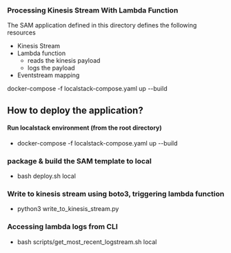 ### Processing Kinesis Stream With Lambda Function ###

The SAM application defined in this directory defines the following resources
* Kinesis Stream
* Lambda function 
    - reads the kinesis payload
    - logs the payload
* Eventstream mapping 

docker-compose -f localstack-compose.yaml up --build 

## How to deploy the application? ## 
#### Run localstack environment (from the root directory) ####
* docker-compose -f localstack-compose.yaml up --build

### package & build the SAM template to local ###
* bash deploy.sh local


### Write to kinesis stream using boto3, triggering lambda function ###
* python3 write_to_kinesis_stream.py 

### Accessing lambda logs from CLI  ###
* bash scripts/get_most_recent_logstream.sh local 

